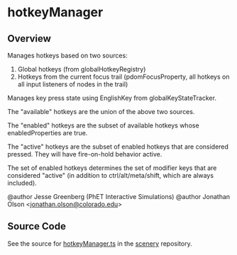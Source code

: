 # hotkeyManager

## Overview

Manages hotkeys based on two sources:

1. Global hotkeys (from globalHotkeyRegistry)
2. Hotkeys from the current focus trail (pdomFocusProperty, all hotkeys on all input listeners of
   nodes in the trail)

Manages key press state using EnglishKey from globalKeyStateTracker.

The "available" hotkeys are the union of the above two sources.

The "enabled" hotkeys are the subset of available hotkeys whose enabledProperties are true.

The "active" hotkeys are the subset of enabled hotkeys that are considered pressed. They will have fire-on-hold
behavior active.

The set of enabled hotkeys determines the set of modifier keys that are considered "active" (in addition to
ctrl/alt/meta/shift, which are always included).

@author Jesse Greenberg (PhET Interactive Simulations)
@author Jonathan Olson &lt;jonathan.olson@colorado.edu&gt;



## Source Code

See the source for [hotkeyManager.ts](https://github.com/phetsims/scenery/blob/main/js/input/hotkeyManager.ts) in the [scenery](https://github.com/phetsims/scenery) repository.
